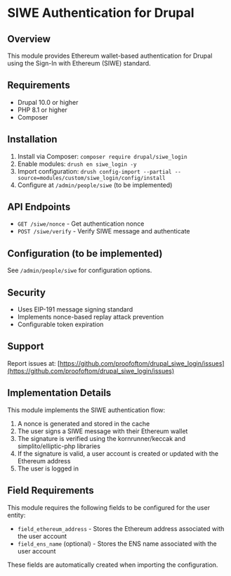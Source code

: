 # SIWE Authentication for Drupal

## Overview

This module provides Ethereum wallet-based authentication for Drupal using the Sign-In with Ethereum (SIWE) standard.

## Requirements

- Drupal 10.0 or higher
- PHP 8.1 or higher
- Composer

## Installation

1. Install via Composer: `composer require drupal/siwe_login`
2. Enable modules: `drush en siwe_login -y`
3. Import configuration: `drush config-import --partial --source=modules/custom/siwe_login/config/install`
4. Configure at `/admin/people/siwe` (to be implemented)

## API Endpoints

- `GET /siwe/nonce` - Get authentication nonce
- `POST /siwe/verify` - Verify SIWE message and authenticate

## Configuration (to be implemented)

See `/admin/people/siwe` for configuration options.

## Security

- Uses EIP-191 message signing standard
- Implements nonce-based replay attack prevention
- Configurable token expiration

## Support

Report issues at: [https://github.com/proofoftom/drupal_siwe_login/issues](https://github.com/proofoftom/drupal_siwe_login/issues)

## Implementation Details

This module implements the SIWE authentication flow:

1. A nonce is generated and stored in the cache
2. The user signs a SIWE message with their Ethereum wallet
3. The signature is verified using the kornrunner/keccak and simplito/elliptic-php libraries
4. If the signature is valid, a user account is created or updated with the Ethereum address
5. The user is logged in

## Field Requirements

This module requires the following fields to be configured for the user entity:

- `field_ethereum_address` - Stores the Ethereum address associated with the user account
- `field_ens_name` (optional) - Stores the ENS name associated with the user account

These fields are automatically created when importing the configuration.
